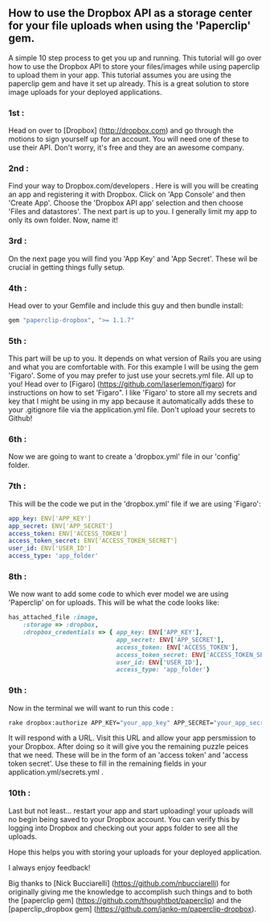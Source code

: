 ## How to use the Dropbox API as a storage center for your file uploads when using the 'Paperclip' gem.


A simple 10 step process to get you up and running. This tutorial will go over how to use the Dropbox API to store your files/images while using paperclip to upload them in your app. This tutorial assumes you are using the paperclip gem and have it set up already. This is a great solution to store image uploads for your deployed applications.

### 1st : 
Head on over to [Dropbox] (http://dropbox.com) and go through the motions to sign yourself up for an account. You will need one of these to use their API. Don't worry, it's free and they are an awesome company.

### 2nd : 
Find your way to Dropbox.com/developers . Here is will you will be creating an app and registering it with Dropbox. Click on 'App Console' and then 'Create App'. Choose the 'Dropbox API app' selection and then choose 'Files and datastores'. The next part is up to you. I generally limit my app to only its own folder. Now, name it!

### 3rd : 
On the next page you will find you 'App Key' and 'App Secret'. These wil be crucial in getting things fully setup.

### 4th : 
Head over to your Gemfile and include this guy and then bundle install:

```ruby
gem "paperclip-dropbox", ">= 1.1.7"
```

### 5th : 
This part will be up to you. It depends on what version of Rails you are using and what you are comfortable with. For this example I will be using the gem 'Figaro'. Some of you may prefer to just use your secrets.yml file. All up to you! Head over to [Figaro] (https://github.com/laserlemon/figaro) for instructions on how to set 'Figaro". I like 'Figaro' to store all my secrets and key that I might be using in my app because it automatically adds these to your .gitignore file via the application.yml file. Don't upload your secrets to Github!

### 6th : 
Now we are going to want to create a 'dropbox.yml' file in our 'config' folder.

### 7th : 
This will be the code we put in the 'dropbox.yml' file if we are using 'Figaro':

```yaml
app_key: ENV['APP_KEY']
app_secret: ENV['APP_SECRET']
access_token: ENV['ACCESS_TOKEN']
access_token_secret: ENV['ACCESS_TOKEN_SECRET']
user_id: ENV['USER_ID']
access_type: 'app_folder'
```

### 8th : 
We now want to add some code to which ever model we are using 'Paperclip' on for uploads. This will be what the code looks like:

```ruby
has_attached_file :image,
    :storage => :dropbox,
    :dropbox_credentials => { app_key: ENV['APP_KEY'],
                              app_secret: ENV['APP_SECRET'],
                              access_token: ENV['ACCESS_TOKEN'],
                              access_token_secret: ENV['ACCESS_TOKEN_SECRET'],
                              user_id: ENV['USER_ID'],
                              access_type: 'app_folder'}
```

### 9th : 
Now in the terminal we will want to run this code :

```sh
rake dropbox:authorize APP_KEY="your_app_key" APP_SECRET="your_app_secret" ACCESS_TYPE=app_folder
```

It will respond with a URL. Visit this URL and allow your app persmission to your Dropbox. After doing so it will give you the remaining puzzle peices that we need. These will be in the form of an 'access token' and 'access token secret'. Use these to fill in the remaining fields in your application.yml/secrets.yml .

### 10th : 
Last but not least... restart your app and start uploading! your uploads will no begin being saved to your Dropbox account. You can verify this by logging into Dropbox and checking out your apps folder to see all the uploads.

Hope this helps you with storing your uploads for your deployed application.

I always enjoy feedback!

Big thanks to [Nick Bucciarelli] (https://github.com/nbucciarelli) for originally giving me the knowledge to accomplish such things and to both the [paperclip gem] (https://github.com/thoughtbot/paperclip) and the [paperclip_dropbox gem] (https://github.com/janko-m/paperclip-dropbox).














